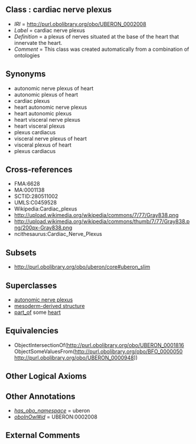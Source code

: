 
## Class : cardiac nerve plexus

 * *IRI* = http://purl.obolibrary.org/obo/UBERON_0002008
 * *Label* = cardiac nerve plexus
 * *Definition* = a plexus of nerves situated at the base of the heart that innervate the heart.
 * *Comment* = This class was created automatically from a combination of ontologies

## Synonyms

 * autonomic nerve plexus of heart
 * autonomic plexus of heart
 * cardiac plexus
 * heart autonomic nerve plexus
 * heart autonomic plexus
 * heart visceral nerve plexus
 * heart visceral plexus
 * plexus cardiacus
 * visceral nerve plexus of heart
 * visceral plexus of heart
 * plexus cardiacus

## Cross-references

 * FMA:6628
 * MA:0001138
 * SCTID:280511002
 * UMLS:C0459528
 * Wikipedia:Cardiac_plexus
 * http://upload.wikimedia.org/wikipedia/commons/7/77/Gray838.png
 * http://upload.wikimedia.org/wikipedia/commons/thumb/7/77/Gray838.png/200px-Gray838.png
 * ncithesaurus:Cardiac_Nerve_Plexus

## Subsets

 * http://purl.obolibrary.org/obo/uberon/core#uberon_slim

## Superclasses

 * [autonomic nerve plexus](../../UBERON/16/UBERON_0001816.md)
 * [mesoderm-derived structure](../../UBERON/20/UBERON_0004120.md)
 * [part_of](../../BFO/50/BFO_0000050.md) some [heart](../../UBERON/48/UBERON_0000948.md)

## Equivalencies

 * ObjectIntersectionOf(<http://purl.obolibrary.org/obo/UBERON_0001816> ObjectSomeValuesFrom(<http://purl.obolibrary.org/obo/BFO_0000050> <http://purl.obolibrary.org/obo/UBERON_0000948>))

## Other Logical Axioms


## Other Annotations

 * *[has_obo_namespace](../../ce/oboInOwl#hasOBONamespace.md)* = uberon
 * *[oboInOwl#id](../../id/oboInOwl#id.md)* = UBERON:0002008

## External Comments

